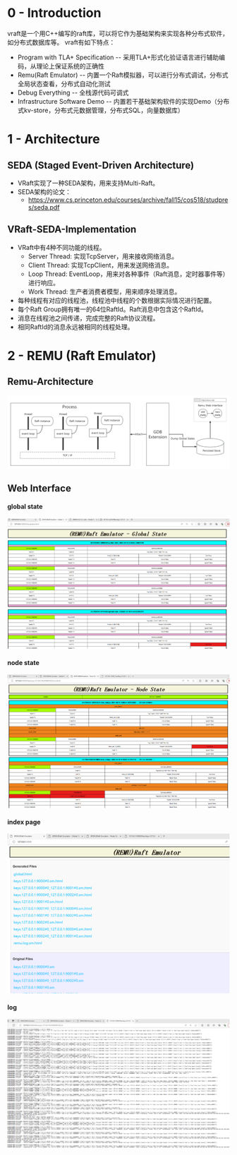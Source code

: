 # 0 - Introduction
vraft是一个用C++编写的raft库，可以将它作为基础架构来实现各种分布式软件，如分布式数据库等。
vraft有如下特点：
* Program with TLA+ Specification -- 采用TLA+形式化验证语言进行辅助编码，从理论上保证系统的正确性
* Remu(Raft Emulator) -- 内置一个Raft模拟器，可以进行分布式调试，分布式全局状态查看，分布式自动化测试
* Debug Everything -- 全栈源代码可调式
* Infrastructure Software Demo -- 内置若干基础架构软件的实现Demo（分布式kv-store，分布式元数据管理，分布式SQL，向量数据库）

# 1 - Architecture
## SEDA (Staged Event-Driven Architecture)
* VRaft实现了一种SEDA架构，用来支持Multi-Raft。
* SEDA架构的论文：
  * https://www.cs.princeton.edu/courses/archive/fall15/cos518/studpres/seda.pdf

## VRaft-SEDA-Implementation
* VRaft中有4种不同功能的线程。
  * Server Thread: 实现TcpServer，用来接收网络消息。
  * Client Thread: 实现TcpClient，用来发送网络消息。
  * Loop Thread: EventLoop，用来对各种事件（Raft消息，定时器事件等）进行响应。
  * Work Thread: 生产者消费者模型，用来顺序处理消息。
* 每种线程有对应的线程池，线程池中线程的个数根据实际情况进行配置。
* 每个Raft Group拥有唯一的64位RaftId。Raft消息中包含这个RaftId。
* 消息在线程池之间传递，完成完整的Raft协议流程。
* 相同RaftId的消息永远被相同的线程处理。

# 2 - REMU (Raft Emulator)

## Remu-Architecture

![](images/remu_arch.png)

## Web Interface

#### global state
![](images/remu-web2.png)

#### node state
![](images/remu-web3.png)

#### index page
![](images/remu-web.png)

#### log
![](images/remu-web4.png)
